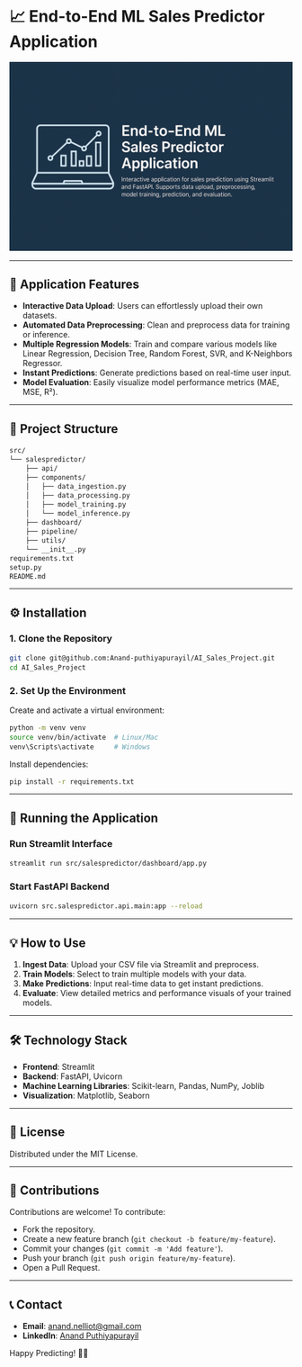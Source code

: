 # 📈 End-to-End ML Sales Predictor Application


![Demo](assets/salespredictor.png)


---


## 🎯 Application Features

- **Interactive Data Upload**: Users can effortlessly upload their own datasets.
- **Automated Data Preprocessing**: Clean and preprocess data for training or inference.
- **Multiple Regression Models**: Train and compare various models like Linear Regression, Decision Tree, Random Forest, SVR, and K-Neighbors Regressor.
- **Instant Predictions**: Generate predictions based on real-time user input.
- **Model Evaluation**: Easily visualize model performance metrics (MAE, MSE, R²).

---

## 📂 Project Structure
```
src/
└── salespredictor/
    ├── api/
    ├── components/
    │   ├── data_ingestion.py
    │   ├── data_processing.py
    │   ├── model_training.py
    │   └── model_inference.py
    ├── dashboard/
    ├── pipeline/
    ├── utils/
    └── __init__.py
requirements.txt
setup.py
README.md
```

---

## ⚙️ Installation

### **1. Clone the Repository**

```bash
git clone git@github.com:Anand-puthiyapurayil/AI_Sales_Project.git
cd AI_Sales_Project
```

### **2. Set Up the Environment**

Create and activate a virtual environment:
```bash
python -m venv venv
source venv/bin/activate  # Linux/Mac
venv\Scripts\activate     # Windows
```

Install dependencies:
```bash
pip install -r requirements.txt
```

---

## 🚀 Running the Application

### **Run Streamlit Interface**
```bash
streamlit run src/salespredictor/dashboard/app.py
```

### **Start FastAPI Backend**
```bash
uvicorn src.salespredictor.api.main:app --reload
```

---

## 💡 How to Use

1. **Ingest Data**: Upload your CSV file via Streamlit and preprocess.
2. **Train Models**: Select to train multiple models with your data.
3. **Make Predictions**: Input real-time data to get instant predictions.
4. **Evaluate**: View detailed metrics and performance visuals of your trained models.

---

## 🛠️ Technology Stack

- **Frontend**: Streamlit
- **Backend**: FastAPI, Uvicorn
- **Machine Learning Libraries**: Scikit-learn, Pandas, NumPy, Joblib
- **Visualization**: Matplotlib, Seaborn

---

## 📜 License

Distributed under the MIT License.

---

## 🤝 Contributions

Contributions are welcome! To contribute:

- Fork the repository.
- Create a new feature branch (`git checkout -b feature/my-feature`).
- Commit your changes (`git commit -m 'Add feature'`).
- Push your branch (`git push origin feature/my-feature`).
- Open a Pull Request.

---

## 📞 Contact

- **Email**: [anand.nelliot@gmail.com](mailto:anand.nelliot@gmail.com)
- **LinkedIn**: [Anand Puthiyapurayil](https://www.linkedin.com/in/anand-p-/)

Happy Predicting! 🚀✨
